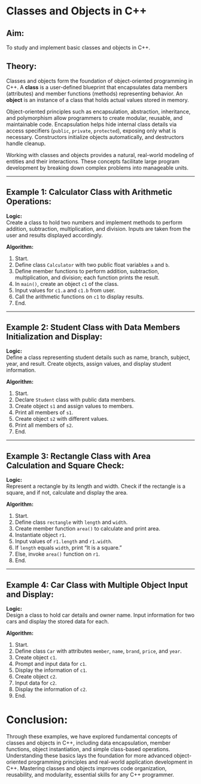 # Classes and Objects in C++  

## Aim:  

To study and implement basic classes and objects in C++.

## Theory:  

Classes and objects form the foundation of object-oriented programming in C++. A **class** is a user-defined blueprint that encapsulates data members (attributes) and member functions (methods) representing behavior. An **object** is an instance of a class that holds actual values stored in memory.  

Object-oriented principles such as encapsulation, abstraction, inheritance, and polymorphism allow programmers to create modular, reusable, and maintainable code. Encapsulation helps hide internal class details via access specifiers (`public`, `private`, `protected`), exposing only what is necessary. Constructors initialize objects automatically, and destructors handle cleanup.  

Working with classes and objects provides a natural, real-world modeling of entities and their interactions. These concepts facilitate large program development by breaking down complex problems into manageable units.  

***

## Example 1: Calculator Class with Arithmetic Operations: 

**Logic:**  
Create a class to hold two numbers and implement methods to perform addition, subtraction, multiplication, and division. Inputs are taken from the user and results displayed accordingly.  

**Algorithm:**  
1. Start.  
2. Define class `Calculator` with two public float variables `a` and `b`.  
3. Define member functions to perform addition, subtraction, multiplication, and division; each function prints the result.  
4. In `main()`, create an object `c1` of the class.  
5. Input values for `c1.a` and `c1.b` from user.  
6. Call the arithmetic functions on `c1` to display results.  
7. End.

***

## Example 2: Student Class with Data Members Initialization and Display:  

**Logic:**  
Define a class representing student details such as name, branch, subject, year, and result. Create objects, assign values, and display student information.  

**Algorithm:**  
1. Start.  
2. Declare `Student` class with public data members.  
3. Create object `s1` and assign values to members.  
4. Print all members of `s1`.  
5. Create object `s2` with different values.  
6. Print all members of `s2`.  
7. End.

***

## Example 3: Rectangle Class with Area Calculation and Square Check:  

**Logic:**  
Represent a rectangle by its length and width. Check if the rectangle is a square, and if not, calculate and display the area.  

**Algorithm:**  
1. Start.  
2. Define class `rectangle` with `length` and `width`.  
3. Create member function `area()` to calculate and print area.  
4. Instantiate object `r1`.  
5. Input values of `r1.length` and `r1.width`.  
6. If `length` equals `width`, print “It is a square.”  
7. Else, invoke `area()` function on `r1`.  
8. End.

***

## Example 4: Car Class with Multiple Object Input and Display:  

**Logic:**  
Design a class to hold car details and owner name. Input information for two cars and display the stored data for each.  

**Algorithm:**  
1. Start.  
2. Define class `Car` with attributes `member`, `name`, `brand`, `price`, and `year`.  
3. Create object `c1`.  
4. Prompt and input data for `c1`.  
5. Display the information of `c1`.  
6. Create object `c2`.  
7. Input data for `c2`.  
8. Display the information of `c2`.  
9. End.

# Conclusion:

Through these examples, we have explored fundamental concepts of classes and objects in C++, including data encapsulation, member functions, object instantiation, and simple class-based operations. Understanding these basics lays the foundation for more advanced object-oriented programming principles and real-world application development in C++. Mastering classes and objects improves code organization, reusability, and modularity, essential skills for any C++ programmer.

